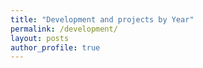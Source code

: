 ```yaml
---
title: "Development and projects by Year"
permalink: /development/
layout: posts
author_profile: true
---
```

